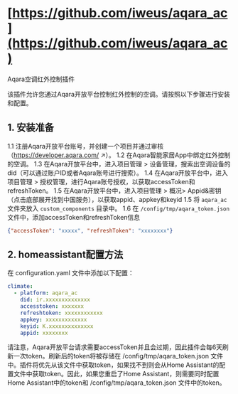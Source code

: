 # [https://github.com/iweus/aqara_ac](https://github.com/iweus/aqara_ac)
Aqara空调红外控制插件

该插件允许您通过Aqara开放平台控制红外控制的空调。请按照以下步骤进行安装和配置。

## 1. 安装准备
1.1 注册Aqara开放平台账号，并创建一个项目并通过审核（https://developer.aqara.com/ ↗）。
1.2 在Aqara智能家居App中绑定红外控制的空调。
1.3 在Aqara开放平台中，进入项目管理 > 设备管理，搜索出空调设备的did（可以通过账户ID或者Aqara账号进行搜索）。
1.4 在Aqara开放平台中，进入项目管理 > 授权管理，进行Aqara账号授权，以获取accessToken和refreshToken。
1.5 在Aqara开放平台中，进入项目管理 > 概况> Appid&密钥（点击底部展开找到中国服务），以获取appid、appkey和keyid
1.5 将 `aqara_ac` 文件夹放入 `custom_components` 目录中。
1.6 在 `/config/tmp/aqara_token.json` 文件中，添加accessToken和refreshToken信息
```json
{"accessToken": "xxxxx", "refreshToken": "xxxxxxxx"}
```

## 2. homeassistant配置方法

在 configuration.yaml 文件中添加以下配置：

```yaml
climate:
  - platform: aqara_ac
    did: ir.xxxxxxxxxxxxxx
    accesstoken: xxxxxxx
    refreshtoken: xxxxxxxxxxxx
    appkey: xxxxxxxxxxxxx
    keyid: K.xxxxxxxxxxxxxx
    appid: xxxxxxxx
```

请注意，Aqara开放平台请求需要accessToken并且会过期，因此插件会每6天刷新一次token。刷新后的token将被存储在 /config/tmp/aqara_token.json 文件中。插件将优先从该文件中获取token，如果找不到则会从Home Assistant的配置文件中获取token。因此，如果您重启了Home Assistant，则需要同时配置Home Assistant中的token和 /config/tmp/aqara_token.json 文件中的token。